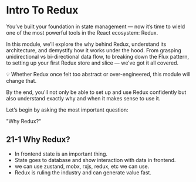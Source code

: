 # Intro To Redux 

You’ve built your foundation in state management — now it’s time to wield one of the most powerful tools in the React ecosystem: Redux.



In this module, we’ll explore the why behind Redux, understand its architecture, and demystify how it works under the hood. From grasping unidirectional vs bi-directional data flow, to breaking down the Flux pattern, to setting up your first Redux store and slice — we’ve got it all covered.

💡 Whether Redux once felt too abstract or over-engineered, this module will change that.



By the end, you'll not only be able to set up and use Redux confidently but also understand exactly why and when it makes sense to use it.



Let’s begin by asking the most important question:

"Why Redux?"

## 21-1 Why Redux?
- In frontend state is an important thing. 
- State goes to database and show interaction with data in frontend. 
- we can use zustand, mobx, rxjs, redux, etc we can use.
- Redux is ruling the industry and can generate value fast. 

